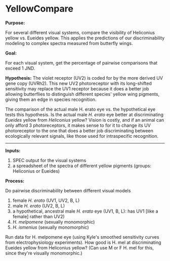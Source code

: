 # YellowCompare


**Purpose:** 

For several different visual systems, compare the visibility of Heliconius yellow vs. Eueides yellow. This applies the predictions of our discriminability modeling to complex spectra measured from butterfly wings. 

**Goal:** 

For each visual system, get the percentage of pairwise comparisons that exceed 1 JND.

**Hypothesis:** 
The violet receptor (UV2) is coded for by the more derived UV gene copy (UVRh2). This new UV2 photoreceptor with its long-shifted sensitivity may replace the UV1 receptor because it does a better job allowing butterflies to distinguish different species' yellow wing pigments, giving them an edge in species recognition.

The comparison of the actual male H. erato eye vs. the hypothetical eye tests this hypothesis. Is the actual male *H. erato* eye better at discriminating *Eueides* yellow from *Heliconius* yellow? Vision is costly, and if an animal can only afford 3 photoreceptors, it makes sense to for it to change its UV photoreceptor to the one that does a better job discriminating between ecologically relevant signals, like those used for intraspecific recognition. 

------------------------------------------------------------


**Inputs:** 

1. SPEC output for the visual systems 
2. a spreadsheet of the spectra of different yellow pigments (groups: Heliconius or Eueides)

**Process:** 

Do pairwise discriminability between different visual models 

1. female *H. erato* (UV1, UV2, B, L)
2. male *H. erato* (UV2, B, L)
3. a hypothetical, ancestral male *H. erato* eye (UV1, B, L): has UV1 [like a female] rather than UV2)
4.  *H. melpomene* (sexually monomorphic)
4.  *H. ismenius* (sexually monomorphic)


Run data for H. melpomene eye (using Kyle's smoothed sensitivity curves from electrophysiology experiments). How good is H. mel at discriminating Eueides yellow from Heliconius yellow? (Can use M or F H. mel for this, since they're visually monomorphic.)
